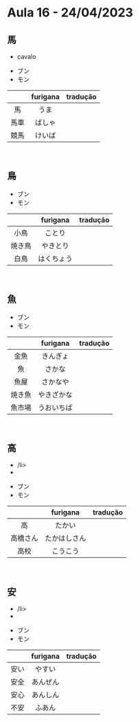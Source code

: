 # Aula 16 - 24/04/2023


## 馬
- cavalo

<ul><li>ブン</li><li>モン</li></ul>

|  | furigana | tradução |
|:---:|:---:|:---:|
| 馬 | うま |  |
| 馬車 | ばしゃ |  |
| 競馬 | けいば |  |

<br>


## 鳥


<ul><li>ブン</li><li>モン</li></ul>

|  | furigana | tradução |
|:---:|:---:|:---:|
| 小鳥 | ことり |  |
| 焼き鳥 | やきとり |  |
| 白鳥 | はくちょう |  |

<br>


## 魚


<ul><li>ブン</li><li>モン</li></ul>

|  | furigana | tradução |
|:---:|:---:|:---:|
| 金魚 | きんぎょ |  |
| 魚 | さかな |  |
| 魚屋 | さかなや |  |
| 焼き魚 | やきざかな |  |
| 魚市場 | うおいちば |  |

<br>


## 高
<ul><li>/li><li></li></ul>

<ul><li>ブン</li><li>モン</li></ul>

|  | furigana | tradução |
|:---:|:---:|:---:|
| 高 | たかい |  |
| 高橋さん | たかはしさん |  |
| 高校 | こうこう |  |

<br>


## 安
<ul><li>/li><li></li></ul>

<ul><li>ブン</li><li>モン</li></ul>

|  | furigana | tradução |
|:---:|:---:|:---:|
| 安い | やすい |  |
| 安全 | あんぜん |  |
| 安心 | あんしん |  |
| 不安 | ふあん |  |